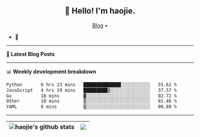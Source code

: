<h2 align="center">👋 Hello! I'm haojie.</h2>
<p align="center">
  <a href="https://aoyouer.com">Blog</a> •
</p>


- 🔭 


-------

**📝 Latest Blog Posts**


-------

📊 **Weekly development breakdown**
<!--START_SECTION:waka-->

```txt
Python       6 hrs 23 mins   ██████████████░░░░░░░░░░░   55.62 %
JavaScript   4 hrs 19 mins   █████████▒░░░░░░░░░░░░░░░   37.57 %
Go           18 mins         ▓░░░░░░░░░░░░░░░░░░░░░░░░   02.72 %
Other        10 mins         ▒░░░░░░░░░░░░░░░░░░░░░░░░   01.46 %
YAML         6 mins          ▒░░░░░░░░░░░░░░░░░░░░░░░░   00.88 %
```

<!--END_SECTION:waka-->

-------



| <img align="center" src="https://github-readme-stats.vercel.app/api?username=haojie06&show_icons=true&theme=graywhite&show_icons=true&count_private=true&include_all_commits=true&hide_border=true" alt="haojie's github stats" /> | <img align="center" src="https://github-readme-stats.vercel.app/api/top-langs/?username=haojie06&layout=compact&theme=graywhite&hide_border=true&hide=css,html" /> |
| ------------- | ------------- |


